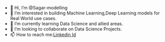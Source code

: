 - 👋 Hi, I’m @Sagar-modelling
- 👀 I’m interested in building Machine Learning,Deep Learning models for Real World use cases.
- 🌱 I’m currently learning Data Science and allied areas.
- 💞️ I’m looking to collaborate on Data Science Projects.
- 📫 How to reach me:[Linkedin Id](https://www.linkedin.com/in/sagar-kandpal-4942491a9/?originalSubdomain=in)

<!---
Sagar-modelling/Sagar-modelling is a ✨ special ✨ repository because its `README.md` (this file) appears on your GitHub profile.
You can click the Preview link to take a look at your changes.
--->
